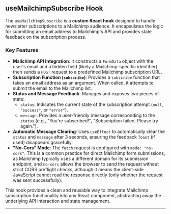 ## useMailchimpSubscribe Hook

The `useMailchimpSubscribe` is a **custom React hook** designed to handle newsletter subscriptions to a Mailchimp audience. It encapsulates the logic for submitting an email address to Mailchimp's API and provides state feedback on the subscription process.

### Key Features

* **Mailchimp API Integration**: It constructs a `FormData` object with the user's email and a hidden field (likely a Mailchimp-specific identifier), then sends a `POST` request to a predefined Mailchimp subscription URL.
* **Subscription Function (`subscribe`)**: Provides a `subscribe` function that takes an email address as an argument. When called, it attempts to submit the email to the Mailchimp list.
* **Status and Message Feedback**: Manages and exposes two pieces of state:
    * `status`: Indicates the current state of the subscription attempt (`null`, `"success"`, or `"error"`).
    * `message`: Provides a user-friendly message corresponding to the `status` (e.g., "You're subscribed!", "Subscription failed. Please try again.").
* **Automatic Message Clearing**: Uses `useEffect` to automatically clear the `status` and `message` after 3 seconds, ensuring the feedback `Toast` (if used) disappears gracefully.
* **"No-Cors" Mode**: The `fetch` request is configured with `mode: "no-cors"`. This is a common practice for direct Mailchimp form submissions, as Mailchimp typically uses a different domain for its submission endpoint, and `no-cors` allows the browser to send the request without strict CORS preflight checks, although it means the client-side JavaScript cannot read the response directly (only whether the request was sent successfully).

This hook provides a clean and reusable way to integrate Mailchimp subscription functionality into any React component, abstracting away the underlying API interaction and state management.

---